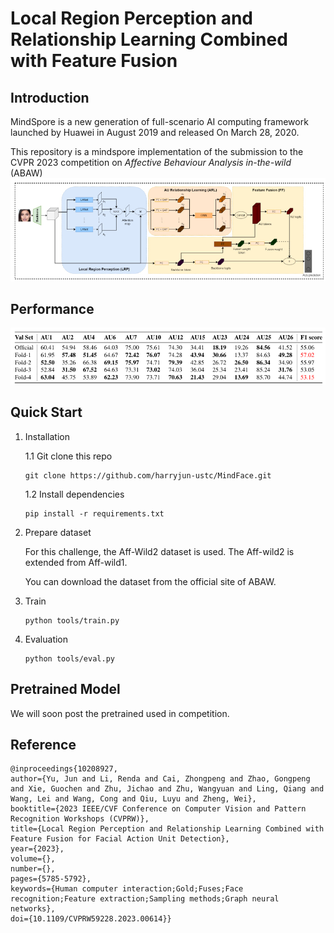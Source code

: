 # Local Region Perception and Relationship Learning Combined with Feature Fusion 
## Introduction
MindSpore is a new generation of full-scenario AI computing framework launched by Huawei in August 2019 and released On March 28, 2020.

This repository is a mindspore implementation of the submission to the CVPR 2023 competition on *Affective Behaviour Analysis in-the-wild* (ABAW)
![img](1.png)

## Performance
![img](2.png)

## Quick Start
1. Installation

    1.1 Git clone this repo

    ```
    git clone https://github.com/harryjun-ustc/MindFace.git
    ```

    1.2 Install dependencies

    ```
    pip install -r requirements.txt
    ```
2. Prepare dataset

    For this challenge, the Aff-Wild2 dataset is used. The Aff-wild2 is extended from Aff-wild1.
    
    You can download the dataset from the official site of ABAW.

3. Train

    ```
    python tools/train.py 
    ```

4. Evaluation

    ```
    python tools/eval.py
    ```

## Pretrained Model
We will soon post the pretrained used in competition.

## Reference
  ```
  @inproceedings{10208927,
  author={Yu, Jun and Li, Renda and Cai, Zhongpeng and Zhao, Gongpeng and Xie, Guochen and Zhu, Jichao and Zhu, Wangyuan and Ling, Qiang and Wang, Lei and Wang, Cong and Qiu, Luyu and Zheng, Wei},
  booktitle={2023 IEEE/CVF Conference on Computer Vision and Pattern Recognition Workshops (CVPRW)}, 
  title={Local Region Perception and Relationship Learning Combined with Feature Fusion for Facial Action Unit Detection}, 
  year={2023},
  volume={},
  number={},
  pages={5785-5792},
  keywords={Human computer interaction;Gold;Fuses;Face recognition;Feature extraction;Sampling methods;Graph neural networks},
  doi={10.1109/CVPRW59228.2023.00614}}
  ```